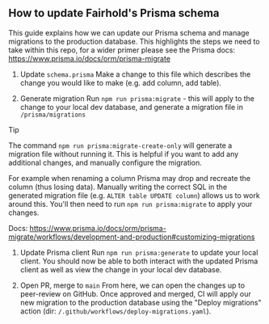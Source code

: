 ## How to update Fairhold's Prisma schema

This guide explains how we can update our Prisma schema and manage migrations to the production database. This highlights the steps we need to take within this repo, for a wider primer please see the Prisma docs: https://www.prisma.io/docs/orm/prisma-migrate


1. Update `schema.prisma`
Make a change to this file which describes the change you would like to make (e.g. add column, add table).

2. Generate migration
Run `npm run prisma:migrate` - this will apply to the change to your local dev database, and generate a migration file in `/prisma/migrations`

> [!TIP]
> The command `npm run prisma:migrate-create-only` will generate a migration file without running it. This is helpful if you want to add any additional changes, and manually configure the migration. 
> 
> For example when renaming a column Prisma may drop and recreate the column (thus losing data). Manually writing the correct SQL in the generated migration file (e.g. `ALTER table UPDATE column`) allows us to work around this. You'll then need to run `npm run prisma:migrate` to apply your changes.
>
> Docs: https://www.prisma.io/docs/orm/prisma-migrate/workflows/development-and-production#customizing-migrations

1. Update Prisma client
Run `npm run prisma:generate` to update your local client. You should now be able to both interact with the updated Prisma client as well as view the change in your local dev database.

1. Open PR, merge to `main`
From here, we can open the changes up to peer-review on GitHub. Once approved and merged, CI will apply our new migration to the production database using the "Deploy migrations" action (dir: `/.github/workflows/deploy-migrations.yaml`).

